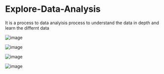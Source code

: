# Explore-Data-Analysis

It is a process to data analyisis process to understand the data in depth and learn the differnt data

![image](https://user-images.githubusercontent.com/127126687/230762077-7bef0b62-b4d7-4438-923e-cefe8068a2bf.png)

![image](https://user-images.githubusercontent.com/127126687/230762129-def13838-6307-440b-ac86-c0dccc60c326.png)

![image](https://user-images.githubusercontent.com/127126687/230762204-e3dfc7fa-60f1-4e04-b4db-13acdc5f6d32.png)

![image](https://user-images.githubusercontent.com/127126687/230762483-d7170de7-eb3e-452d-a65f-48fff138aa58.png)


